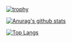 
[![trophy](https://github-profile-trophy.vercel.app/?username=isso-719)](https://github.com/ryo-ma/github-profile-trophy)

[![Anurag's github stats](https://github-readme-stats.vercel.app/api?username=isso-719)](https://github.com/anuraghazra/github-readme-stats)

[![Top Langs](https://github-readme-stats.vercel.app/api/top-langs/?username=isso-719&layout=compact&langs_count=8)](https://github.com/anuraghazra/github-readme-stats)
